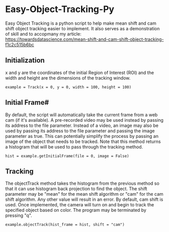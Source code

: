 # Easy-Object-Tracking-Py

Easy Object Tracking is a python script to help make mean shift and cam shift object tracking easier to implement. It also serves as a demonstration of skill and to accopmany my article: https://towardsdatascience.com/mean-shift-and-cam-shift-object-tracking-f1c2c515b6bc

## Initialization
x and y are the coordinates of the initial Region of Interest (ROI) and the width and height are the dimensions of the tracking window.

```example = Track(x = 0, y = 0, width = 100, height = 100)```

## Initial Frame#
By default, the script will automatically take the current frame from a web cam (if it's available). A pre-recorded video may be used instead by passing
its address to the file parameter. Instead of a video, an image may also be used by passing its address to the file parameter and passing the image parameter as true.
This can potentially simplify the process by passing an image of the object that needs to be tracked.
Note that this method returns a histogram that will be used to pass through the tracking method.

```hist = example.getInitialFrame(file = 0, image = False)```

## Tracking
The objectTrack method takes the histogram from the previous method so that it can use histogram back projection to find the object. The shift parameter may be "mean"
for the mean shift algorithm or "cam" for the cam shift algorithm. Any other value will result in an error. By default, cam shift is used. Once implemented, the camera will turn
on and begin to track the specified object based on color. The program may be terminated by pressing "q".

```example.objectTrack(hist_frame = hist, shift = "cam")```
